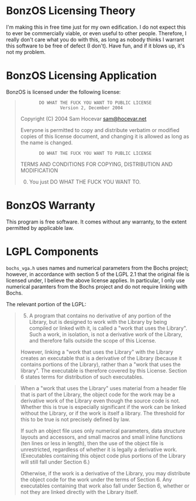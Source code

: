 # BonzOS Licensing Theory

I'm making this in free time just for my own edification. I do not expect
this to ever be commercially viable, or even useful to other people.
Therefore, I really don't care what you do with this, as long as nobody
thinks I warrant this software to be free of defect (I don't). Have fun,
and if it blows up, it's not my problem.

# BonzOS Licensing Application

BonzOS is licensed under the following license: 

>            DO WHAT THE FUCK YOU WANT TO PUBLIC LICENSE 
>                    Version 2, December 2004 
>
> Copyright (C) 2004 Sam Hocevar <sam@hocevar.net> 
>
> Everyone is permitted to copy and distribute verbatim or modified 
> copies of this license document, and changing it is allowed as long 
> as the name is changed. 
>
>            DO WHAT THE FUCK YOU WANT TO PUBLIC LICENSE 
>   TERMS AND CONDITIONS FOR COPYING, DISTRIBUTION AND MODIFICATION 
>
>  0. You just DO WHAT THE FUCK YOU WANT TO. 

# BonzOS Warranty

This program is free software. It comes without any warranty, to the
extent permitted by applicable law. 

# LGPL Components

`bochs_vga.h` uses names and numerical parameters from the Bochs
project; however, in accordance with section 5 of the LGPL 2.1 that the
original file is licensed under, I believe the above license applies.
In particular, I only use numerical paramters from the Bochs project and
do not require linking with Bochs.

The relevant portion of the LGPL:

>   5. A program that contains no derivative of any portion of the
> Library, but is designed to work with the Library by being compiled or
> linked with it, is called a "work that uses the Library".  Such a
> work, in isolation, is not a derivative work of the Library, and
> therefore falls outside the scope of this License.
> 
>   However, linking a "work that uses the Library" with the Library
> creates an executable that is a derivative of the Library (because it
> contains portions of the Library), rather than a "work that uses the
> library".  The executable is therefore covered by this License.
> Section 6 states terms for distribution of such executables.

>   When a "work that uses the Library" uses material from a header file
> that is part of the Library, the object code for the work may be a
> derivative work of the Library even though the source code is not.
> Whether this is true is especially significant if the work can be
> linked without the Library, or if the work is itself a library.  The
> threshold for this to be true is not precisely defined by law.
> 
>   If such an object file uses only numerical parameters, data
> structure layouts and accessors, and small macros and small inline
> functions (ten lines or less in length), then the use of the object
> file is unrestricted, regardless of whether it is legally a derivative
> work.  (Executables containing this object code plus portions of the
> Library will still fall under Section 6.)
> 
>   Otherwise, if the work is a derivative of the Library, you may
> distribute the object code for the work under the terms of Section 6.
> Any executables containing that work also fall under Section 6,
> whether or not they are linked directly with the Library itself.


